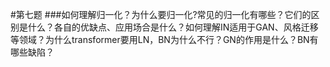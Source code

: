 #第七题
###如何理解归一化？为什么要归一化?常见的归一化有哪些？它们的区别是什么？各自的优缺点、应用场合是什么？如何理解IN适用于GAN、风格迁移等领域？为什么transformer要用LN，BN为什么不行？GN的作用是什么？BN有哪些缺陷？